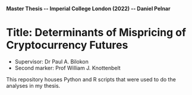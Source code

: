 **Master Thesis -- Imperial College London (2022) -- Daniel Pelnar**

# Title: Determinants of Mispricing of Cryptocurrency Futures
* Supervisor: Dr Paul A. Bilokon
* Second marker: Prof William J. Knottenbelt


This repository houses Python and R scripts that were used to do the analyses in my thesis.

